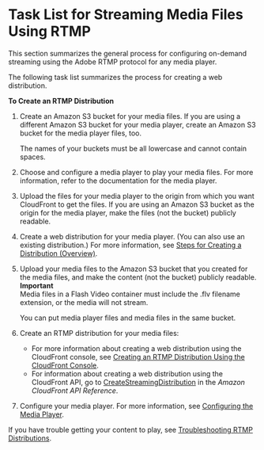# Task List for Streaming Media Files Using RTMP<a name="distribution-rtmp-creating"></a>

This section summarizes the general process for configuring on\-demand streaming using the Adobe RTMP protocol for any media player\.

The following task list summarizes the process for creating a web distribution\.<a name="create-streaming-distribution-task-list"></a>

**To Create an RTMP Distribution**

1. Create an Amazon S3 bucket for your media files\. If you are using a different Amazon S3 bucket for your media player, create an Amazon S3 bucket for the media player files, too\.

   The names of your buckets must be all lowercase and cannot contain spaces\.

1. Choose and configure a media player to play your media files\. For more information, refer to the documentation for the media player\.

1. Upload the files for your media player to the origin from which you want CloudFront to get the files\. If you are using an Amazon S3 bucket as the origin for the media player, make the files \(not the bucket\) publicly readable\.

1. Create a web distribution for your media player\. \(You can also use an existing distribution\.\) For more information, see [Steps for Creating a Distribution \(Overview\)](distribution-web-creating.md)\.

1. Upload your media files to the Amazon S3 bucket that you created for the media files, and make the content \(not the bucket\) publicly readable\.
**Important**  
Media files in a Flash Video container must include the \.flv filename extension, or the media will not stream\.

   You can put media player files and media files in the same bucket\. 

1. Create an RTMP distribution for your media files:
   + For more information about creating a web distribution using the CloudFront console, see [Creating an RTMP Distribution Using the CloudFront Console](distribution-rtmp-creating-console.md)\.
   + For information about creating a web distribution using the CloudFront API, go to [CreateStreamingDistribution](http://docs.aws.amazon.com/cloudfront/latest/APIReference/API_CreateStreamingDistribution.html) in the *Amazon CloudFront API Reference*\.

1. Configure your media player\. For more information, see [Configuring the Media Player](Streaming_URLs.md)\.

If you have trouble getting your content to play, see [Troubleshooting RTMP Distributions](Streaming_Troubleshooting.md)\.
